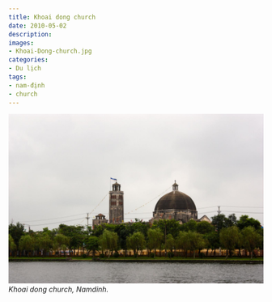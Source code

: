 ```yaml
---
title: Khoai dong church
date: 2010-05-02
description:
images:
- Khoai-Dong-church.jpg
categories:
- Du lịch
tags:
- nam-định
- church
---
```

![Khoai Dong church](/2010/05/02/Khoai-Dong-church.jpg)
*Khoai dong church, Namdinh.*
